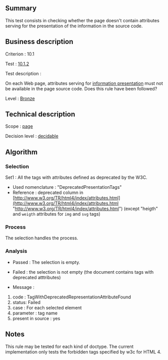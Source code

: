 ## Summary

This test consists in checking whether the page doesn't contain
attributes serving for the presentation of the information in the source
code.

## Business description

Criterion : 10.1

Test : [10.1.2](http://www.accessiweb.org/index.php/accessiweb-22-english-version.html#test-10-1-2)

Test description :

On each Web page, attributes serving for [information
presentation](http://www.accessiweb.org/index.php/glossary-76.html#mPresInfo)
must not be available in the page source code. Does this rule have been
followed?

Level : [Bronze](/en/category/rules-design/accessiweb-11/level/bronze)

## Technical description

Scope : [page](/en/category/rules-design/accessiweb-11/scope/page)

Decision level :
[decidable](/en/category/rules-design/accessiweb-11/decision-level/decidable)

## Algorithm

### Selection

Set1 : All the tags with attributes defined as deprecated by the W3C.

-   Used nomenclature : "DeprecatedPresentationTags"
-   Reference : deprecated column in
    [http://www.w3.org/TR/html4/index/attributes.html](http://www.w3.org/TR/html4/index/attributes.html "http://www.w3.org/TR/html4/index/attributes.html")
    (except "heigth" and `weigth` attributes for `img` and `svg` tags)

### Process

The selection handles the process.

### Analysis

-   Passed : The selection is empty.

-   Failed : the selection is not empty (the document contains tags with
    deprecated atttributes)

-   Message :

1.  code : TagWithDeprecatedRepresentationAttributeFound
2.  status: Failed
3.  case : For each selected element
4.  parameter : tag name
5.  present in source : yes

## Notes

This rule may be tested for each kind of doctype. The current
implementation only tests the forbidden tags specified by w3c for HTML
4.
